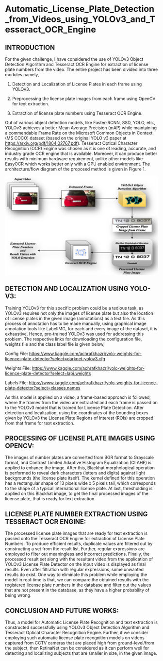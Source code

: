 # Automatic_License_Plate_Detection_from_Videos_using_YOLOv3_and_Tesseract_OCR_Engine

## INTRODUCTION
For the given challenge, I have considered the use of YOLOv3 Object Detection Algorithm and Tesseract OCR Engine for extraction of license plate numbers from the video. The entire project has been divided into three modules namely, 
 
1) Detection and Localization of License Plates in each frame using YOLOv3. 

2) Preprocessing the license plate images from each frame using OpenCV for text extraction. 

3) Extraction of license plate numbers using Tesseract OCR Engine. 
 
Out of various object detection models, like Faster-RCNN, SSD, YOLO, etc., YOLOv3 achieves a better Mean Average Precision (mAP) while maintaining a commendable Frame Rate on the Microsoft Common Objects in Context (MS COCO) dataset (based on the original YOLO v3 paper at https://arxiv.org/pdf/1804.02767.pdf). Tesseract Optical Character Recognition (OCR) Engine was chosen as it is one of leading, accurate, and industry grade OCR engine that is available. Moreover, it can produce better results with minimum hardware requirement, unlike other models like EasyOCR which works better only with a GPU enabled environment. The architecture/flow diagram of the proposed method is given in Figure 1.  

![alt text](https://github.com/Vigneshbaalaji/Automatic_License_Plate_Detection_from_Videos_using_YOLOv3_and_Tesseract_OCR_Engine/blob/09aa26dd58eaf56f21a3f2af02379be6c0a926f1/Architecture:Flow%20Diagram.png?raw=true)
 
## DETECTION AND LOCALIZATION USING YOLO-V3: 
 
Training YOLOv3 for this specific problem could be a tedious task, as YOLOv3 requires not only the images of license plate but also the location of license plates in the given image (annotations) as a text file. As this process of annotation has to be made manually, using graphical image annotation tools like LabelIMG, for each and every image of the dataset, it is exhaustive. Hence, pre-trained YOLOv3 was used for addressing this problem. The respective links for downloading the configuration file, weights file and the class label file is given below, 
 
Config File: https://www.kaggle.com/achrafkhazri/yolo-weights-for-licence-plate-detector?select=darknet-yolov3.cfg

Weights File: https://www.kaggle.com/achrafkhazri/yolo-weights-for-licence-plate-detector?select=lapi.weights 

Labels File: https://www.kaggle.com/achrafkhazri/yolo-weights-for-licence-plate-detector?select=classes.names 
 
As this model is applied on a video, a frame-based approach is followed, where the frames from the video are extracted and each frame is passed on to the YOLOv3 model that is trained for License Plate Detection. After detection and localization, using the coordinates of the bounding boxes given by YOLOv3 the License Plate Regions of Interest (ROIs) are cropped from that frame for text extraction. 
 
## PROCESSING OF LICENSE PLATE IMAGES USING OPENCV: 
 
The images of number plates are converted from BGR format to Grayscale format, and Contrast Limited Adaptive Histogram Equalization (CLAHE) is applied to enhance the image. After this, Blackhat morphological operation is performed to reveal dark characters (letters and digits) against light backgrounds (the license plate itself). The kernel defined for this operation has a rectangular shape of 13 pixels wide x 5 pixels tall, which corresponds to the shape of a typical international license plate. At last, thresholding is applied on this Blackhat image, to get the final processed images of the license plate, that is ready for text extraction. 
 
## LICENSE PLATE NUMBER EXTRACTION USING TESSERACT OCR ENGINE: 
 
The processed license plate images that are ready for text extraction is passed onto the Tesseract OCR Engine for extraction of License Plate Numbers. To produce efficient results, duplicate values are filtered out by constructing a set from the result list. Further, regular expressions are employed to filter out meaningless and incorrect predictions. Finally, the processed result set along with the resultant video from the application of YOLOv3 License Plate Detector on the input video is displayed as final results. Even after filtration with regular expressions, some unwanted results do exist. One way to eliminate this problem while employing the model in real-time is that, we can compare the obtained results with the registered license plate numbers in the database and filter out the values that are not present in the database, as they have a higher probability of being wrong. 
 
## CONCLUSION AND FUTURE WORKS: 
 
Thus, a model for Automatic License Plate Recognition and text extraction is constructed successfully using YOLOv3 Object Detection Algorithm and Tesseract Optical Character Recognition Engine. Further, if we consider employing such automatic license plate recognition models on videos captured from CCTV cameras that are placed high from ground-level/from the subject, then RetinaNet can be considered as it can perform well for detecting and localizing subjects that are smaller in size, in the given image. 
